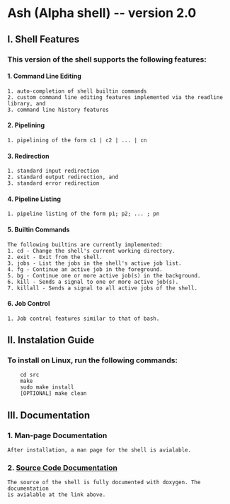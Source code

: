 
# Ash (Alpha shell) -- version 2.0
## I. Shell Features

### This version of the shell supports the following features:
#### 1. Command Line Editing
    1. auto-completion of shell builtin commands
    2. custom command line editing features implemented via the readline library, and
    3. command line history features
#### 2. Pipelining
    1. pipelining of the form c1 | c2 | ... | cn

#### 3. Redirection
    1. standard input redirection
    2. standard output redirection, and 
    3. standard error redirection
	
#### 4. Pipeline Listing
    1. pipeline listing of the form p1; p2; ... ; pn
	
#### 5. Builtin Commands
    The following builtins are currently implemented:
    1. cd - Change the shell's current working directory.
    2. exit - Exit from the shell.
    3. jobs - List the jobs in the shell's active job list.
    4. fg - Continue an active job in the foreground.
    5. bg - Continue one or more active job(s) in the background.
    6. kill - Sends a signal to one or more active job(s).
    7. killall - Sends a signal to all active jobs of the shell.
#### 6. Job Control
    1. Job control features similar to that of bash.

## II. Instalation Guide

### To install on Linux, run the following commands:
``` 
	cd src 
	make
	sudo make install
	[OPTIONAL] make clean
```

## III. Documentation 
### 1. Man-page Documentation
    After installation, a man page for the shell is avialable.
### 2. [Source Code Documentation](https://codedocs.xyz/ashrepo/Ash/index.html)
    The source of the shell is fully documented with doxygen. The documentation 
    is avialable at the link above.
